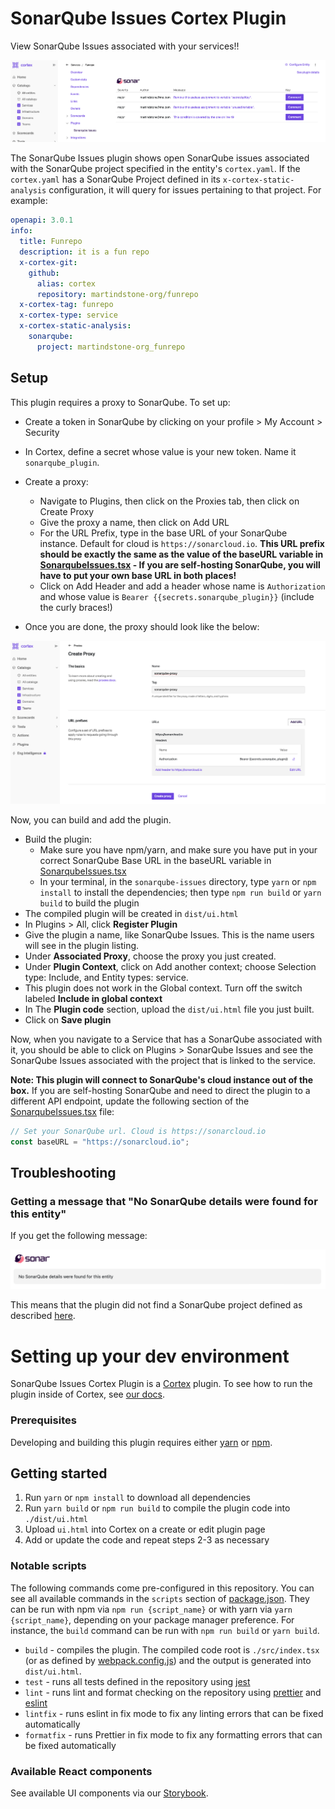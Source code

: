 # SonarQube Issues Cortex Plugin

View SonarQube Issues associated with your services!!

<div align="center"><img src="img/sonarqube-plugin.png" /></div>

The SonarQube Issues plugin shows open SonarQube issues associated with the SonarQube project specified in the entity's `cortex.yaml`. If the `cortex.yaml` has a SonarQube Project defined in its `x-cortex-static-analysis` configuration, it will query for issues pertaining to that project. For example:

```yaml
openapi: 3.0.1
info:
  title: Funrepo
  description: it is a fun repo
  x-cortex-git:
    github:
      alias: cortex
      repository: martindstone-org/funrepo
  x-cortex-tag: funrepo
  x-cortex-type: service
  x-cortex-static-analysis:
    sonarqube:
      project: martindstone-org_funrepo
```

## Setup

This plugin requires a proxy to SonarQube. To set up:

- Create a token in SonarQube by clicking on your profile > My Account > Security
- In Cortex, define a secret whose value is your new token. Name it `sonarqube_plugin`.
- Create a proxy:

  - Navigate to Plugins, then click on the Proxies tab, then click on Create Proxy
  - Give the proxy a name, then click on Add URL
  - For the URL Prefix, type in the base URL of your SonarQube instance. Default for cloud is `https://sonarcloud.io`. **This URL prefix should be exactly the same as the value of the baseURL variable in [SonarqubeIssues.tsx](src/components/SonarqubeIssues.tsx) - If you are self-hosting SonarQube, you will have to put your own base URL in both places!**
  - Click on Add Header and add a header whose name is `Authorization` and whose value is `Bearer {{secrets.sonarqube_plugin}}` (include the curly braces!)

- Once you are done, the proxy should look like the below:

<div align="center"><img src="img/sonarqube-proxy.png"></div>

Now, you can build and add the plugin.

- Build the plugin:
  - Make sure you have npm/yarn, and make sure you have put in your correct SonarQube Base URL in the baseURL variable in [SonarqubeIssues.tsx](src/components/SonarqubeIssues.tsx)
  - In your terminal, in the `sonarqube-issues` directory, type `yarn` or `npm install` to install the dependencies; then type `npm run build` or `yarn build` to build the plugin
- The compiled plugin will be created in `dist/ui.html`
- In Plugins > All, click **Register Plugin**
- Give the plugin a name, like SonarQube Issues. This is the name users will see in the plugin listing.
- Under **Associated Proxy**, choose the proxy you just created.
- Under **Plugin Context**, click on Add another context; choose Selection type: Include, and Entity types: service.
- This plugin does not work in the Global context. Turn off the switch labeled **Include in global context**
- In The **Plugin code** section, upload the `dist/ui.html` file you just built.
- Click on **Save plugin**

Now, when you navigate to a Service that has a SonarQube associated with it, you should be able to click on Plugins > SonarQube Issues and see the SonarQube Issues associated with the project that is linked to the service.

**Note: This plugin will connect to SonarQube's cloud instance out of the box.** If you are self-hosting SonarQube and need to direct the plugin to a different API endpoint, update the following section of the [SonarqubeIssues.tsx](src/components/SonarqubeIssues.tsx) file:

```ts
// Set your SonarQube url. Cloud is https://sonarcloud.io
const baseURL = "https://sonarcloud.io";
```

## Troubleshooting

### Getting a message that "No SonarQube details were found for this entity"

If you get the following message:

<div align="center"><img src="img/sonarqube-no-project.png" width="540" /></div>

This means that the plugin did not find a SonarQube project defined as described [here](https://docs.cortex.io/docs/reference/integrations/sonarqube#entity-descriptor).

# Setting up your dev environment

SonarQube Issues Cortex Plugin is a [Cortex](https://www.cortex.io/) plugin. To see how to run the plugin inside of Cortex, see [our docs](https://docs.cortex.io/docs/plugins).

### Prerequisites

Developing and building this plugin requires either [yarn](https://classic.yarnpkg.com/lang/en/docs/install/) or [npm](https://docs.npmjs.com/downloading-and-installing-node-js-and-npm).

## Getting started

1. Run `yarn` or `npm install` to download all dependencies
2. Run `yarn build` or `npm run build` to compile the plugin code into `./dist/ui.html`
3. Upload `ui.html` into Cortex on a create or edit plugin page
4. Add or update the code and repeat steps 2-3 as necessary

### Notable scripts

The following commands come pre-configured in this repository. You can see all available commands in the `scripts` section of [package.json](./package.json). They can be run with npm via `npm run {script_name}` or with yarn via `yarn {script_name}`, depending on your package manager preference. For instance, the `build` command can be run with `npm run build` or `yarn build`.

- `build` - compiles the plugin. The compiled code root is `./src/index.tsx` (or as defined by [webpack.config.js](webpack.config.js)) and the output is generated into `dist/ui.html`.
- `test` - runs all tests defined in the repository using [jest](https://jestjs.io/)
- `lint` - runs lint and format checking on the repository using [prettier](https://prettier.io/) and [eslint](https://eslint.org/)
- `lintfix` - runs eslint in fix mode to fix any linting errors that can be fixed automatically
- `formatfix` - runs Prettier in fix mode to fix any formatting errors that can be fixed automatically

### Available React components

See available UI components via our [Storybook](https://cortexapps.github.io/plugin-core/).
